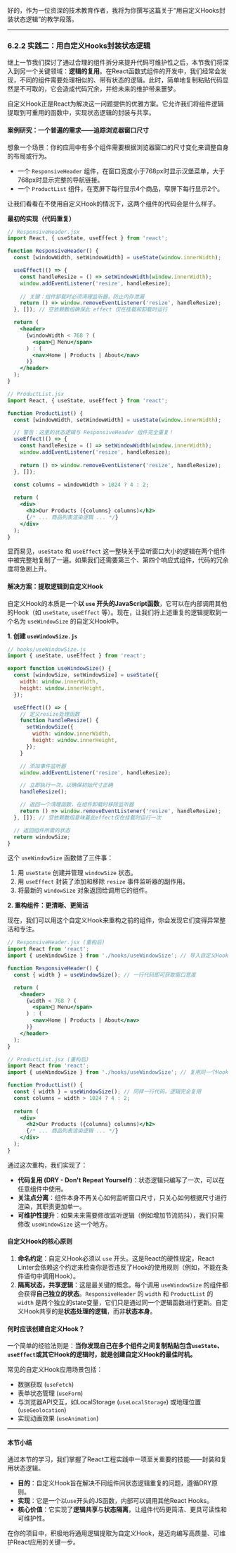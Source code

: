 好的，作为一位资深的技术教育作者，我将为你撰写这篇关于“用自定义Hooks封装状态逻辑”的教学段落。

---

### 6.2.2 实践二：用自定义Hooks封装状态逻辑

继上一节我们探讨了通过合理的组件拆分来提升代码可维护性之后，本节我们将深入到另一个关键领域：**逻辑的复用**。在React函数式组件的开发中，我们经常会发现，不同的组件需要处理相似的、带有状态的逻辑。此时，简单地复制粘贴代码显然是不可取的，它会造成代码冗余，并给未来的维护带来噩梦。

自定义Hook正是React为解决这一问题提供的优雅方案。它允许我们将组件逻辑提取到可重用的函数中，实现状态逻辑的封装与共享。

#### 案例研究：一个普遍的需求——追踪浏览器窗口尺寸

想象一个场景：你的应用中有多个组件需要根据浏览器窗口的尺寸变化来调整自身的布局或行为。

*   一个 `ResponsiveHeader` 组件，在窗口宽度小于768px时显示汉堡菜单，大于768px时显示完整的导航链接。
*   一个 `ProductList` 组件，在宽屏下每行显示4个商品，窄屏下每行显示2个。

让我们看看在不使用自定义Hook的情况下，这两个组件的代码会是什么样子。

**最初的实现（代码重复）**

```jsx
// ResponsiveHeader.jsx
import React, { useState, useEffect } from 'react';

function ResponsiveHeader() {
  const [windowWidth, setWindowWidth] = useState(window.innerWidth);

  useEffect(() => {
    const handleResize = () => setWindowWidth(window.innerWidth);
    window.addEventListener('resize', handleResize);
    
    // 关键：组件卸载时必须清理监听器，防止内存泄漏
    return () => window.removeEventListener('resize', handleResize);
  }, []); // 空依赖数组确保此 effect 仅在挂载和卸载时运行

  return (
    <header>
      {windowWidth < 768 ? (
        <span>🍔 Menu</span>
      ) : (
        <nav>Home | Products | About</nav>
      )}
    </header>
  );
}

// ProductList.jsx
import React, { useState, useEffect } from 'react';

function ProductList() {
  const [windowWidth, setWindowWidth] = useState(window.innerWidth);

  // 警告：这里的状态逻辑与 ResponsiveHeader 组件完全重复！
  useEffect(() => {
    const handleResize = () => setWindowWidth(window.innerWidth);
    window.addEventListener('resize', handleResize);
    
    return () => window.removeEventListener('resize', handleResize);
  }, []);

  const columns = windowWidth > 1024 ? 4 : 2;
  
  return (
    <div>
      <h2>Our Products ({columns} columns)</h2>
      {/* ... 商品列表渲染逻辑 ... */}
    </div>
  );
}
```

显而易见，`useState` 和 `useEffect` 这一整块关于监听窗口大小的逻辑在两个组件中被完整地复制了一遍。如果我们还需要第三个、第四个响应式组件，代码的冗余度将急剧上升。

#### 解决方案：提取逻辑到自定义Hook

自定义Hook的本质是一个**以 `use` 开头的JavaScript函数**，它可以在内部调用其他的Hook（如 `useState`, `useEffect` 等）。现在，让我们将上述重复的逻辑提取到一个名为 `useWindowSize` 的自定义Hook中。

**1. 创建 `useWindowSize.js`**

```javascript
// hooks/useWindowSize.js
import { useState, useEffect } from 'react';

export function useWindowSize() {
  const [windowSize, setWindowSize] = useState({
    width: window.innerWidth,
    height: window.innerHeight,
  });

  useEffect(() => {
    // 定义resize处理函数
    function handleResize() {
      setWindowSize({
        width: window.innerWidth,
        height: window.innerHeight,
      });
    }

    // 添加事件监听器
    window.addEventListener('resize', handleResize);

    // 立即执行一次，以确保初始尺寸正确
    handleResize();

    // 返回一个清理函数，在组件卸载时移除监听器
    return () => window.removeEventListener('resize', handleResize);
  }, []); // 空依赖数组意味着此effect仅在挂载时运行一次

  // 返回组件所需的状态
  return windowSize;
}
```

这个 `useWindowSize` 函数做了三件事：
1.  用 `useState` 创建并管理 `windowSize` 状态。
2.  用 `useEffect` 封装了添加和移除 `resize` 事件监听器的副作用。
3.  将最新的 `windowSize` 对象返回给调用它的组件。

**2. 重构组件：更清晰、更简洁**

现在，我们可以用这个自定义Hook来重构之前的组件，你会发现它们变得异常整洁和专注。

```jsx
// ResponsiveHeader.jsx (重构后)
import React from 'react';
import { useWindowSize } from './hooks/useWindowSize'; // 导入自定义Hook

function ResponsiveHeader() {
  const { width } = useWindowSize(); // 一行代码即可获取窗口宽度

  return (
    <header>
      {width < 768 ? (
        <span>🍔 Menu</span>
      ) : (
        <nav>Home | Products | About</nav>
      )}
    </header>
  );
}

// ProductList.jsx (重构后)
import React from 'react';
import { useWindowSize } from './hooks/useWindowSize'; // 复用同一个Hook

function ProductList() {
  const { width } = useWindowSize(); // 同样一行代码，逻辑完全复用
  const columns = width > 1024 ? 4 : 2;
  
  return (
    <div>
      <h2>Our Products ({columns} columns)</h2>
      {/* ... 商品列表渲染逻辑 ... */}
    </div>
  );
}
```

通过这次重构，我们实现了：
*   **代码复用 (DRY - Don't Repeat Yourself)**：状态逻辑只编写了一次，可以在任意组件中使用。
*   **关注点分离**：组件本身不再关心如何监听窗口尺寸，只关心如何根据尺寸进行渲染，其职责更加单一。
*   **可维护性提升**：如果未来需要修改监听逻辑（例如增加节流防抖），我们只需修改 `useWindowSize` 这一个地方。

#### 自定义Hook的核心原则

1.  **命名约定**：自定义Hook必须以 `use` 开头。这是React的硬性规定，React Linter会依赖这个约定来检查你是否违反了Hook的使用规则（例如，不能在条件语句中调用Hook）。
2.  **隔离状态，共享逻辑**：这是最关键的概念。每个调用 `useWindowSize` 的组件都会获得**自己独立的状态**。`ResponsiveHeader` 的 `width` 和 `ProductList` 的 `width` 是两个独立的state变量，它们只是通过同一个逻辑函数进行更新。自定义Hook共享的是**状态处理的逻辑**，而非**状态本身**。

#### 何时应该创建自定义Hook？

一个简单的经验法则是：**当你发现自己在多个组件之间复制粘贴包含`useState`、`useEffect`或其它Hook的逻辑时，就是创建自定义Hook的最佳时机。**

常见的自定义Hook应用场景包括：
*   数据获取 (`useFetch`)
*   表单状态管理 (`useForm`)
*   与浏览器API交互，如LocalStorage (`useLocalStorage`) 或地理位置 (`useGeolocation`)
*   实现动画效果 (`useAnimation`)

---

#### 本节小结

通过本节的学习，我们掌握了React工程实践中一项至关重要的技能——封装和复用状态逻辑。

*   **目的**：自定义Hook旨在解决不同组件间状态逻辑重复的问题，遵循DRY原则。
*   **实现**：它是一个以`use`开头的JS函数，内部可以调用其他React Hooks。
*   **核心价值**：它实现了**逻辑共享**与**状态隔离**，让组件代码更简洁、更具可读性和可维护性。

在你的项目中，积极地将通用逻辑提取为自定义Hook，是迈向编写高质量、可维护React应用的关键一步。